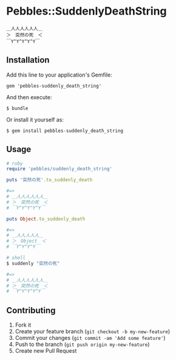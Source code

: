 # Pebbles::SuddenlyDeathString

    ＿人人人人人人＿
    ＞　突然の死　＜
    ￣Y^Y^Y^Y^Y￣

## Installation

Add this line to your application's Gemfile:

    gem 'pebbles-suddenly_death_string'

And then execute:

    $ bundle

Or install it yourself as:

    $ gem install pebbles-suddenly_death_string

## Usage

```ruby
# ruby
require 'pebbles/suddenly_death_string'

puts '突然の死'.to_suddenly_death

#=>
# ＿人人人人人人＿
# ＞　突然の死　＜
# ￣Y^Y^Y^Y^Y￣

puts Object.to_suddenly_death

#=>
# ＿人人人人人＿
# ＞　Object　＜
# ￣Y^Y^Y^Y￣
```

```sh
# shell
$ suddenly "突然の死"

#=>
# ＿人人人人人人＿
# ＞　突然の死　＜
# ￣Y^Y^Y^Y^Y￣
```

## Contributing

1. Fork it
2. Create your feature branch (`git checkout -b my-new-feature`)
3. Commit your changes (`git commit -am 'Add some feature'`)
4. Push to the branch (`git push origin my-new-feature`)
5. Create new Pull Request
